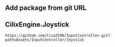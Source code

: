 ## Add package from git URL

## CilixEngine.Joystick
```
https://github.com/Ciza2596/InputController.git?path=Assets/InputController/Joystick
```
